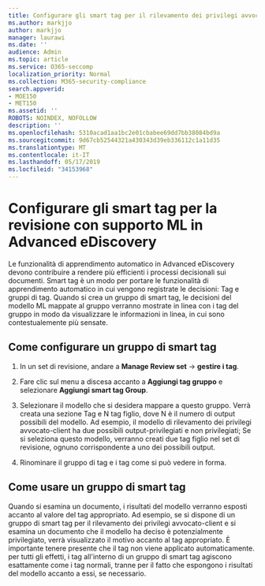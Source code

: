 ```yaml
---
title: Configurare gli smart tag per il rilevamento dei privilegi avvocato-client in Advanced eDiscovery
ms.author: markjjo
author: markjjo
manager: laurawi
ms.date: ''
audience: Admin
ms.topic: article
ms.service: O365-seccomp
localization_priority: Normal
ms.collection: M365-security-compliance
search.appverid:
- MOE150
- MET150
ms.assetid: ''
ROBOTS: NOINDEX, NOFOLLOW
description: ''
ms.openlocfilehash: 5310acad1aa1bc2e01cbabee69dd7bb38084bd9a
ms.sourcegitcommit: 9d67cb52544321a430343d39eb336112c1a11d35
ms.translationtype: MT
ms.contentlocale: it-IT
ms.lasthandoff: 05/17/2019
ms.locfileid: "34153968"
---
```

# <a name="set-up-smart-tags-for-ml-assisted-review-in-advanced-ediscovery"></a>Configurare gli smart tag per la revisione con supporto ML in Advanced eDiscovery

Le funzionalità di apprendimento automatico in Advanced eDiscovery devono contribuire a rendere più efficienti i processi decisionali sui documenti. Smart tag è un modo per portare le funzionalità di apprendimento automatico in cui vengono registrate le decisioni: Tag e gruppi di tag. Quando si crea un gruppo di smart tag, le decisioni del modello ML mappate al gruppo verranno mostrate in linea con i tag del gruppo in modo da visualizzare le informazioni in linea, in cui sono contestualemente più sensate.

## <a name="how-to-set-up-a-smart-tag-group"></a>Come configurare un gruppo di smart tag

1. In un set di revisione, andare a **Manage Review set** -> **gestire i tag**.

2. Fare clic sul menu a discesa accanto a **Aggiungi tag gruppo** e selezionare **Aggiungi smart tag Group**.

3. Selezionare il modello che si desidera mappare a questo gruppo. Verrà creata una sezione Tag e N tag figlio, dove N è il numero di output possibili del modello. Ad esempio, il modello di rilevamento dei privilegi avvocato-client ha due possibili output-privilegiati e non privilegiati; Se si seleziona questo modello, verranno creati due tag figlio nel set di revisione, ognuno corrispondente a uno dei possibili output.

4. Rinominare il gruppo di tag e i tag come si può vedere in forma.

## <a name="how-to-use-a-smart-tag-group"></a>Come usare un gruppo di smart tag

Quando si esamina un documento, i risultati del modello verranno esposti accanto al valore del tag appropriato. Ad esempio, se si dispone di un gruppo di smart tag per il rilevamento dei privilegi avvocato-client e si esamina un documento che il modello ha deciso è potenzialmente privilegiato, verrà visualizzato il motivo accanto al tag appropriato. È importante tenere presente che il tag non viene applicato automaticamente. per tutti gli effetti, i tag all'interno di un gruppo di smart tag agiscono esattamente come i tag normali, tranne per il fatto che espongono i risultati del modello accanto a essi, se necessario.